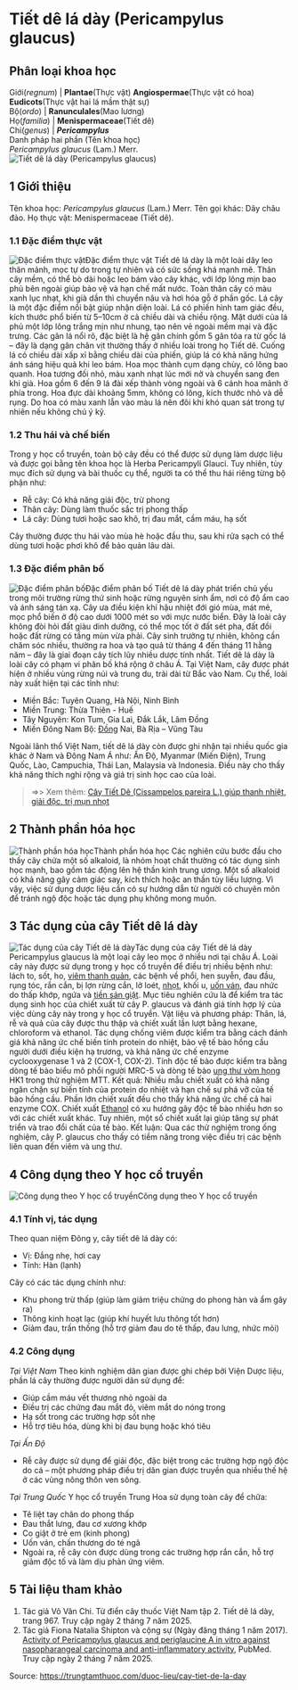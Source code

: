 # Tiết dê lá dày (Pericampylus glaucus)

Phân loại khoa học  
---  
Giới(_regnum_) |  **Plantae**(Thực vật) **Angiospermae**(Thực vật có hoa) **Eudicots**(Thực vật hai lá mầm thật sự)  
Bộ(_ordo_) | **Ranunculales**(Mao lương)  
Họ(_familia_) | **Menispermaceae**(Tiết dê)  
Chi(_genus_) | **_Pericampylus_**  
Danh pháp hai phần (Tên khoa học)  
_Pericampylus glaucus_ (Lam.) Merr.  
![Tiết dê lá dày \(Pericampylus glaucus\)](https://trungtamthuoc.com/images/others/tiet-de-la-day-2268.jpg)
##  1 Giới thiệu
Tên khoa học: _Pericampylus glaucus_ (Lam.) Merr.
Tên gọi khác: Dây châu đảo.
Họ thực vật: Menispermaceae (Tiết dê).
### 1.1 Đặc điểm thực vật
![Đặc điểm thực vật](https://trungtamthuoc.com/images/item/tiet-de-la-day-0.jpg)Đặc điểm thực vật
Tiết dê lá dày là một loài dây leo thân mảnh, mọc tự do trong tự nhiên và có sức sống khá mạnh mẽ. Thân cây mềm, có thể bò dài hoặc leo bám vào cây khác, với lớp lông mịn bao phủ bên ngoài giúp bảo vệ và hạn chế mất nước. Toàn thân cây có màu xanh lục nhạt, khi già dần thì chuyển nâu và hơi hóa gỗ ở phần gốc.
Lá cây là một đặc điểm nổi bật giúp nhận diện loài. Lá có phiến hình tam giác đều, kích thước phổ biến từ 5–10cm ở cả chiều dài và chiều rộng. Mặt dưới của lá phủ một lớp lông trắng mịn như nhung, tạo nên vẻ ngoài mềm mại và đặc trưng. Các gân lá nổi rõ, đặc biệt là hệ gân chính gồm 5 gân tỏa ra từ gốc lá – đây là dạng gân chân vịt thường thấy ở nhiều loài trong họ Tiết dê. Cuống lá có chiều dài xấp xỉ bằng chiều dài của phiến, giúp lá có khả năng hứng ánh sáng hiệu quả khi leo bám.
Hoa mọc thành cụm dạng chùy, có lông bao quanh. Hoa tương đối nhỏ, màu xanh nhạt lúc mới nở và chuyển sang đen khi già. Hoa gồm 6 đến 9 lá đài xếp thành vòng ngoài và 6 cánh hoa mảnh ở phía trong. Hoa đực dài khoảng 5mm, không có lông, kích thước nhỏ và dễ rụng. Do hoa có màu xanh lẫn vào màu lá nên đôi khi khó quan sát trong tự nhiên nếu không chú ý kỹ.
### 1.2 Thu hái và chế biến
Trong y học cổ truyền, toàn bộ cây đều có thể được sử dụng làm dược liệu và được gọi bằng tên khoa học là Herba Pericampyli Glauci. Tuy nhiên, tùy mục đích sử dụng và bài thuốc cụ thể, người ta có thể thu hái riêng từng bộ phận như:
  * Rễ cây: Có khả năng giải độc, trừ phong
  * Thân cây: Dùng làm thuốc sắc trị phong thấp
  * Lá cây: Dùng tươi hoặc sao khô, trị đau mắt, cầm máu, hạ sốt


Cây thường được thu hái vào mùa hè hoặc đầu thu, sau khi rửa sạch có thể dùng tươi hoặc phơi khô để bảo quản lâu dài.
### 1.3 Đặc điểm phân bố
![Đặc điểm phân bố](https://trungtamthuoc.com/images/item/tiet-de-la-day-1.jpg)Đặc điểm phân bố
Tiết dê lá dày phát triển chủ yếu trong môi trường rừng thứ sinh hoặc rừng nguyên sinh ẩm, nơi có độ ẩm cao và ánh sáng tán xạ. Cây ưa điều kiện khí hậu nhiệt đới gió mùa, mát mẻ, mọc phổ biến ở độ cao dưới 1000 mét so với mực nước biển.
Đây là loài cây không đòi hỏi đất giàu dinh dưỡng, có thể mọc tốt ở đất sét pha, đất đồi hoặc đất rừng có tầng mùn vừa phải. Cây sinh trưởng tự nhiên, không cần chăm sóc nhiều, thường ra hoa và tạo quả từ tháng 4 đến tháng 11 hằng năm – đây là giai đoạn cây tích lũy nhiều dược tính nhất.
Tiết dê lá dày là loài cây có phạm vi phân bố khá rộng ở châu Á. Tại Việt Nam, cây được phát hiện ở nhiều vùng rừng núi và trung du, trải dài từ Bắc vào Nam. Cụ thể, loài này xuất hiện tại các tỉnh như:
  * Miền Bắc: Tuyên Quang, Hà Nội, Ninh Bình
  * Miền Trung: Thừa Thiên - Huế
  * Tây Nguyên: Kon Tum, Gia Lai, Đắk Lắk, Lâm Đồng
  * Miền Đông Nam Bộ: [Đồng](https://trungtamthuoc.com/hoat-chat/dong "Đồng") Nai, Bà Rịa – Vũng Tàu


Ngoài lãnh thổ Việt Nam, tiết dê lá dày còn được ghi nhận tại nhiều quốc gia khác ở Nam và Đông Nam Á như: Ấn Độ, Myanmar (Miến Điện), Trung Quốc, Lào, Campuchia, Thái Lan, Malaysia và Indonesia. Điều này cho thấy khả năng thích nghi rộng và giá trị sinh học cao của loài.
> =>> Xem thêm: [Cây Tiết Dê (Cissampelos pareira L.) giúp thanh nhiệt, giải độc, trị mụn nhọt](https://trungtamthuoc.com/duoc-lieu/cay-tiet-de)
##  2 Thành phần hóa học
![Thành phần hóa học](https://trungtamthuoc.com/images/item/tiet-de-la-day-3.jpg)Thành phần hóa học
Các nghiên cứu bước đầu cho thấy cây chứa một số alkaloid, là nhóm hoạt chất thường có tác dụng sinh học mạnh, bao gồm tác động lên hệ thần kinh trung ương. Một số alkaloid có khả năng gây cảm giác say, kích thích hoặc an thần tùy liều lượng. Vì vậy, việc sử dụng dược liệu cần có sự hướng dẫn từ người có chuyên môn để tránh ngộ độc hoặc tác dụng phụ không mong muốn.
##  3 Tác dụng của cây Tiết dê lá dày
![Tác dụng của cây Tiết dê lá dày](https://trungtamthuoc.com/images/item/tiet-de-la-day-2.jpg)Tác dụng của cây Tiết dê lá dày
Pericampylus glaucus là một loại cây leo mọc ở nhiều nơi tại châu Á. Loài cây này được sử dụng trong y học cổ truyền để điều trị nhiều bệnh như: lách to, sốt, ho, [viêm thanh quản](https://trungtamthuoc.com/bai-viet/viem-amidan-cap-man-o-tre-em "viêm thanh quản"), các bệnh về phổi, hen suyễn, đau đầu, rụng tóc, rắn cắn, bị lợn rừng cắn, lở loét, [nhọt](https://trungtamthuoc.com/bai-viet/nhot "nhọt"), khối u, [uốn ván](https://trungtamthuoc.com/bai-viet/benh-uon-van "uốn ván"), đau nhức do thấp khớp, ngứa và [tiền sản giật](https://trungtamthuoc.com/bai-viet/tien-san-giai-va-san-giat-nhan-biet-co-che-hau-qua "tiền sản giật").
Mục tiêu nghiên cứu là để kiểm tra tác dụng sinh học của chiết xuất từ cây P. glaucus và đánh giá tính hợp lý của việc dùng cây này trong y học cổ truyền.
Vật liệu và phương pháp: Thân, lá, rễ và quả của cây được thu thập và chiết xuất lần lượt bằng hexane, chloroform và ethanol. Tác dụng chống viêm được kiểm tra bằng cách đánh giá khả năng ức chế biến tính protein do nhiệt, bảo vệ tế bào hồng cầu người dưới điều kiện hạ trương, và khả năng ức chế enzyme cyclooxygenase 1 và 2 (COX-1, COX-2). Tính độc tế bào được kiểm tra bằng dòng tế bào biểu mô phổi người MRC-5 và dòng tế bào [ung thư vòm họng](https://trungtamthuoc.com/bai-viet/ung-thu-vom-hong-yeu-to-nguy-co-trieu-chung-va-dieu-tri "ung thư vòm họng") HK1 trong thử nghiệm MTT.
Kết quả: Nhiều mẫu chiết xuất có khả năng ngăn chặn sự biến tính của protein do nhiệt và hạn chế sự phá vỡ của tế bào hồng cầu. Phần lớn chiết xuất đều cho thấy khả năng ức chế cả hai enzyme COX. Chiết xuất [Ethanol](https://trungtamthuoc.com/hoat-chat/ethanol "Ethanol") có xu hướng gây độc tế bào nhiều hơn so với các chiết xuất khác. Tuy nhiên, một số chiết xuất lại giúp tăng sự phát triển và trao đổi chất của tế bào.
Kết luận: Qua các thử nghiệm trong ống nghiệm, cây P. glaucus cho thấy có tiềm năng trong việc điều trị các bệnh liên quan đến viêm và ung thư.
##  4 Công dụng theo Y học cổ truyền
![Công dụng theo Y học cổ truyền](https://trungtamthuoc.com/images/item/tiet-de-la-day-4.jpg)Công dụng theo Y học cổ truyền
### 4.1 Tính vị, tác dụng
Theo quan niệm Đông y, cây tiết dê lá dày có:
  * Vị: Đắng nhẹ, hơi cay
  * Tính: Hàn (lạnh)


Cây có các tác dụng chính như:
  * Khu phong trừ thấp (giúp làm giảm triệu chứng do phong hàn và ẩm gây ra)
  * Thông kinh hoạt lạc (giúp khí huyết lưu thông tốt hơn)
  * Giảm đau, trấn thống (hỗ trợ giảm đau do tê thấp, đau lưng, nhức mỏi)


### 4.2 Công dụng
_Tại Việt Nam_
Theo kinh nghiệm dân gian được ghi chép bởi Viện Dược liệu, phần lá cây thường được người dân sử dụng để:
  * Giúp cầm máu vết thương nhỏ ngoài da
  * Điều trị các chứng đau mắt đỏ, viêm mắt do nóng trong
  * Hạ sốt trong các trường hợp sốt nhẹ
  * Hỗ trợ tiêu hóa, dùng khi bị đau bụng hoặc khó tiêu


_Tại Ấn Độ_
  * Rễ cây được sử dụng để giải độc, đặc biệt trong các trường hợp ngộ độc do cá – một phương pháp điều trị dân gian được truyền qua nhiều thế hệ ở các vùng nông thôn ven sông.


_Tại Trung Quốc_
Y học cổ truyền Trung Hoa sử dụng toàn cây để chữa:
  * Tê liệt tay chân do phong thấp
  * Đau thắt lưng, đau cơ xương khớp
  * Co giật ở trẻ em (kinh phong)
  * Uốn ván, chấn thương do té ngã
  * Ngoài ra, rễ cây còn được dùng trong các trường hợp rắn cắn, hỗ trợ giảm độc tố và làm dịu phản ứng viêm.


##  5 Tài liệu tham khảo
  1. Tác giả Võ Văn Chi. Từ điển cây thuốc Việt Nam tập 2. Tiết dê lá dày, trang 967. Truy cập ngày 2 tháng 7 năm 2025.
  2. Tác giả Fiona Natalia Shipton và cộng sự (Ngày đăng tháng 1 năm 2017). [Activity of Pericampylus glaucus and periglaucine A in vitro against nasopharangeal carcinoma and anti-inflammatory activity](https://pubmed.ncbi.nlm.nih.gov/28049063/), PubMed. Truy cập ngày 2 tháng 7 năm 2025.




Source: https://trungtamthuoc.com/duoc-lieu/cay-tiet-de-la-day
